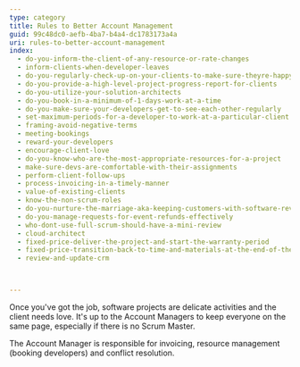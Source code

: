 ```yaml
---
type: category
title: Rules to Better Account Management
guid: 99c48dc0-aefb-4ba7-b4a4-dc1783173a4a
uri: rules-to-better-account-management
index:
  - do-you-inform-the-client-of-any-resource-or-rate-changes
  - inform-clients-when-developer-leaves
  - do-you-regularly-check-up-on-your-clients-to-make-sure-theyre-happy
  - do-you-provide-a-high-level-project-progress-report-for-clients
  - do-you-utilize-your-solution-architects
  - do-you-book-in-a-minimum-of-1-days-work-at-a-time
  - do-you-make-sure-your-developers-get-to-see-each-other-regularly
  - set-maximum-periods-for-a-developer-to-work-at-a-particular-client
  - framing-avoid-negative-terms
  - meeting-bookings
  - reward-your-developers
  - encourage-client-love
  - do-you-know-who-are-the-most-appropriate-resources-for-a-project
  - make-sure-devs-are-comfortable-with-their-assignments
  - perform-client-follow-ups
  - process-invoicing-in-a-timely-manner
  - value-of-existing-clients
  - know-the-non-scrum-roles
  - do-you-nurture-the-marriage-aka-keeping-customers-with-software-reviews
  - do-you-manage-requests-for-event-refunds-effectively
  - who-dont-use-full-scrum-should-have-a-mini-review
  - cloud-architect
  - fixed-price-deliver-the-project-and-start-the-warranty-period
  - fixed-price-transition-back-to-time-and-materials-at-the-end-of-the-warranty-period
  - review-and-update-crm



---
```


Once you've got the job, software projects are delicate activities and the client needs love. It's up to the Account Managers to keep everyone on the same page, especially if there is no Scrum Master.

The Account Manager is responsible for invoicing, resource management (booking developers) and conflict resolution.
